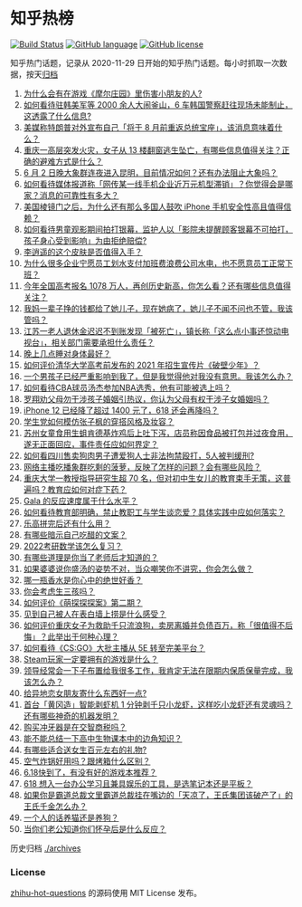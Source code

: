 # 知乎热榜
[![Build Status](https://github.com/ToWeLong/zhihu-hot-questions/workflows/CI/badge.svg)](https://github.com/ToWeLong/zhihu-hot-questions/actions)
[![GitHub language](https://img.shields.io/badge/language-golang-orange.svg)](https://golang.org/)
[![GitHub license](https://img.shields.io/github/license/ToWeLong/zhihu-hot-questions)](https://github.com/ToWeLong/zhihu-hot-questions/blob/main/LICENSE)

知乎热门话题，记录从 2020-11-29 日开始的知乎热门话题。每小时抓取一次数据，按天[归档](./archives)

<!-- BEGIN -->

1. [为什么会有在游戏《摩尔庄园》里伤害小朋友的人?](https://www.zhihu.com/question/462710878)
1. [如何看待驻韩美军等 2000 余人大闹釜山，6 车韩国警察赶往现场未能制止，这透露了什么信息?](https://www.zhihu.com/question/462483378)
1. [美媒称特朗普对外宣布自己「将于 8 月前重返总统宝座」，该消息意味着什么？](https://www.zhihu.com/question/462756205)
1. [重庆一高层突发火灾，女子从 13 楼翻窗逃生坠亡，有哪些信息值得关注？正确的避难方式是什么？](https://www.zhihu.com/question/462732429)
1. [6 月 2 日晚大象群连夜进入昆明，目前情况如何？还有办法阻止大象吗？](https://www.zhihu.com/question/462850326)
1. [如何看待媒体报道称「网传某一线手机企业近万元机型滞销」？你觉得会是哪家？消息的可靠性有多大？](https://www.zhihu.com/question/462169085)
1. [美国棱镜门之后，为什么还有那么多国人鼓吹 iPhone 手机安全性高且值得信赖？](https://www.zhihu.com/question/462240019)
1. [如何看待男童观影期间拍打银幕，监护人以「影院未提醒顾客银幕不可拍打，孩子身心受到影响」为由拒绝赔偿?](https://www.zhihu.com/question/462576679)
1. [李逍遥的这个皮肤是否值得入手？](https://www.zhihu.com/question/462479516)
1. [为什么很多企业宁愿员工划水支付加班费浪费公司水电，也不愿意员工正常下班？](https://www.zhihu.com/question/459051707)
1. [今年全国高考报名 1078 万人，再创历史新高，你怎么看？还有哪些信息值得关注？](https://www.zhihu.com/question/462737006)
1. [我妈一辈子挣的钱都给了她儿子，现在她病了，她儿子不闻不问也不管，我该管吗？](https://www.zhihu.com/question/457182672)
1. [江苏一老人退休金迟迟不到账发现「被死亡」，镇长称「这么点小事还惊动电视台」，相关部门需要承担什么责任？](https://www.zhihu.com/question/461872299)
1. [晚上几点睡对身体最好？](https://www.zhihu.com/question/446207896)
1. [如何评价清华大学高考前发布的 2021 年招生宣传片《破壁少年》？](https://www.zhihu.com/question/462710342)
1. [一个男孩子已经严重影响到我了，但是我觉得他对我没有意思。我该怎么办？](https://www.zhihu.com/question/461582450)
1. [如何看待CBA球员汤杰参加NBA选秀，他有可能被选上吗？](https://www.zhihu.com/question/462468673)
1. [罗翔劝父母勿干涉孩子婚姻引热议，你认为父母有权干涉子女婚姻吗？](https://www.zhihu.com/question/462591633)
1. [iPhone 12 已经降了超过 1400 元了，618 还会再降吗？](https://www.zhihu.com/question/462115454)
1. [学生党如何模仿张子枫的穿搭风格及妆容？](https://www.zhihu.com/question/297388550)
1. [苏州女童食用生蛆肯德基炸鸡后上吐下泻，店员称因食品被打包并过夜食用，遂无正面回应，事件责任应如何界定？](https://www.zhihu.com/question/462747978)
1. [如何看四川售卖狗肉男子遭爱狗人士非法拘禁殴打，5人被判缓刑?](https://www.zhihu.com/question/462762755)
1. [网络主播吃播象群吃剩的菠萝，反映了怎样的问题？会有哪些风险？](https://www.zhihu.com/question/462709230)
1. [重庆大学一教授指导研究生超 70 名，但对初中生女儿的教育束手无策，这普遍吗？教育应如何对症下药？](https://www.zhihu.com/question/462546679)
1. [Gala 的反应速度属于什么水平？](https://www.zhihu.com/question/459468121)
1. [如何看待教育部明确，禁止教职工与学生谈恋爱？具体实践中应如何落实？](https://www.zhihu.com/question/462607174)
1. [乐高拼完后还有什么用？](https://www.zhihu.com/question/436748383)
1. [有哪些暗示自己吃醋的文案？](https://www.zhihu.com/question/445457934)
1. [2022考研数学该怎么复习？](https://www.zhihu.com/question/400670164)
1. [有哪些道理是你当了老师后才知道的？](https://www.zhihu.com/question/366090311)
1. [如果婆婆说你盛汤的姿势不对，当众嘲笑你不讲究，你会怎么做？](https://www.zhihu.com/question/462684999)
1. [哪一瓶香水是你心中的绝世好香？](https://www.zhihu.com/question/345669382)
1. [你会考虑生三孩吗？](https://www.zhihu.com/question/462397389)
1. [如何评价《萌探探探案》第二期？](https://www.zhihu.com/question/461909859)
1. [见到自己被人在表白墙上捞是什么感受？](https://www.zhihu.com/question/426184407)
1. [如何评价重庆女子为救助千只流浪狗，卖房离婚并负债百万，称「很值得不后悔」？此举出于何种心理？](https://www.zhihu.com/question/462541195)
1. [如何看待《CS:GO》大批主播从 5E 转至完美平台？](https://www.zhihu.com/question/462426659)
1. [Steam玩家一定要拥有的游戏是什么？](https://www.zhihu.com/question/370676694)
1. [领导经常会一下子布置给我很多工作，我肯定无法在限期内保质保量完成，我该怎么办？](https://www.zhihu.com/question/457243466)
1. [给异地恋女朋友寄什么东西好一点?](https://www.zhihu.com/question/376029422)
1. [首台「黄冈造」智能剥虾机 1 分钟剥千只小龙虾，这样吃小龙虾还有灵魂吗？还有哪些神奇的机器发明？](https://www.zhihu.com/question/461349209)
1. [购买冲牙器是在交智商税吗？](https://www.zhihu.com/question/346464956)
1. [能不能总结一下高中生物课本中的边角知识？](https://www.zhihu.com/question/379424271)
1. [有哪些适合送女生百元左右的礼物?](https://www.zhihu.com/question/322183789)
1. [空气炸锅好用吗？跟烤箱什么区别？](https://www.zhihu.com/question/291230420)
1. [6.18快到了，有没有好的游戏本推荐？](https://www.zhihu.com/question/459135728)
1. [618 想入一台办公学习且兼具娱乐的工具，是选笔记本还是平板？](https://www.zhihu.com/question/462362985)
1. [如果你是霸道总裁文里霸道总裁挂在嘴边的「天凉了，王氏集团该破产了」的王氏千金怎么办？](https://www.zhihu.com/question/408494360)
1. [一个人的话养猫还是养狗？](https://www.zhihu.com/question/461625066)
1. [当你们老公知道你们怀孕后是什么反应？](https://www.zhihu.com/question/352213352)

<!-- END -->

历史归档 [./archives](./archives)


### License
[zhihu-hot-questions](https://github.com/towelong/zhihu-hot-questions) 的源码使用 MIT License 发布。